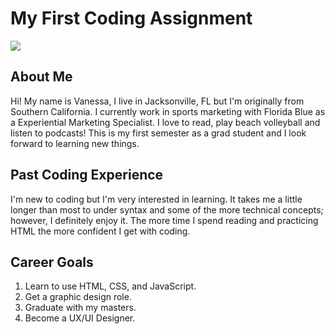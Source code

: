 # My First Coding Assignment

<img src="https://i.gifer.com/embedded/download/eU8.gif"> 

## About Me 
<p> Hi! My name is Vanessa, I live in Jacksonville, FL but I'm originally from Southern California. I currently work in sports marketing with Florida Blue as a Experiential Marketing Specialist. I love to read, play beach volleyball and listen to podcasts! This is my first semester as a grad student and I look forward to learning new things.
</p>

## Past Coding Experience 
<p> I'm new to coding but I'm very interested in learning. It takes me a little longer than most to under syntax and some of the more technical concepts; however, I definitely enjoy it. The more time I spend reading and practicing HTML the more confident I get with coding.
</p>

## Career Goals
<ol>
    <li> Learn to use HTML, CSS, and JavaScript. </li>
    <li> Get a graphic design role. </li>
    <li> Graduate with my masters. </li>
    <li> Become a UX/UI Designer. </li>
</ol>    

